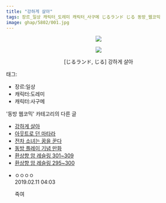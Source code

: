 ```yaml
---
title: "강하게 살아"
tags: 장르_일상 캐릭터_도레미 캐릭터_사구메 じるランド じる 동방_웹코믹
image: ghap/5802/001.jpg
---
```

<div class="article">
<p style="text-align: center; clear: none; float: none;"><img src="{{ site.nasurl }}/ghap/5802/001.jpg"/></p>
<p style="text-align: center; clear: none; float: none;"><img src="{{ site.nasurl }}/ghap/5802/002.jpg"/></p>
<p style="text-align: center; clear: none; float: none;">[じるランド, じる] 강하게 살아</p>
</div><div class="tagTrail">
<p>태그: </p>
<ul>
<li>장르:일상</li>
<li>캐릭터:도레미</li>
<li>캐릭터:사구메</li>
</ul>
</div><div class="another">
<p>'동방 웹코믹' 카테고리의 다른 글</p>
<ul>
<li><a href="/2019-02-11-ghap_5802">강하게 살아</a></li>
<li><a href="/2019-02-11-ghap_5795">아웃트로 던 마타라</a></li>
<li><a href="/2019-02-10-ghap_5779">전차 소녀는 꿈을 꾼다</a></li>
<li><a href="/2019-02-08-ghap_5774">동방 플레이 기념 만화</a></li>
<li><a href="/2019-02-06-ghap_5759">환상향 암 레슬링 301~309</a></li>
<li><a href="/2019-02-06-ghap_5758">환상향 암 레슬링 295~300</a></li>
</ul>
</div><div class="comment">
<ul>
<li class="cb_thumb_off" id="comment15432619">
<div class="cb_comment_area">
<div class="cb_info_area">
<div class="cb_section">
<span class="cb_nick_name">ㅇㅇㅇㅇ</span>
</div>
<div class="cb_section">
<span class="cb_date">2019.02.11 04:03 </span>
</div>
</div>
<div class="cb_dsc_comment">
<p class="cb_dsc">
											죽여
										</p>
</div>
</div></li>
</ul>
</div>